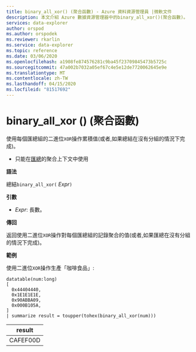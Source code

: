 ```yaml
---
title: binary_all_xor() (聚合函數) - Azure 資料資源管理員 |微軟文件
description: 本文介紹 Azure 數據資源管理器中的binary_all_xor()(聚合函數)。
services: data-explorer
author: orspod
ms.author: orspodek
ms.reviewer: rkarlin
ms.service: data-explorer
ms.topic: reference
ms.date: 03/06/2020
ms.openlocfilehash: a1908fe874576281c9ba45f23709845473b5725c
ms.sourcegitcommit: 47a002b7032a05ef67c4e5e12de7720062645e9e
ms.translationtype: MT
ms.contentlocale: zh-TW
ms.lasthandoff: 04/15/2020
ms.locfileid: "81517692"
---
```

# <a name="binary_all_xor-aggregation-function"></a>binary_all_xor () (聚合函數)

使用每個匯總組的二進位`XOR`操作累積值(或者,如果總結在沒有分組的情況下完成)。

* 只能在[匯總](summarizeoperator.md)的聚合上下文中使用

**語法**

總結`binary_all_xor(` *Expr*`)`

**引數**

* *Expr*: 長數。

**傳回**

返回使用二進位`XOR`操作對每個匯總組的記錄聚合的值(或者,如果匯總在沒有分組的情況下完成)。

**範例**

使用二進位`XOR`操作生產「咖啡食品」:

```kusto
datatable(num:long)
[
  0x44404440,
  0x1E1E1E1E,
  0x90ABBA09,
  0x000B105A,
]
| summarize result = toupper(tohex(binary_all_xor(num)))
```

|result|
|---|
|CAFEF00D|
